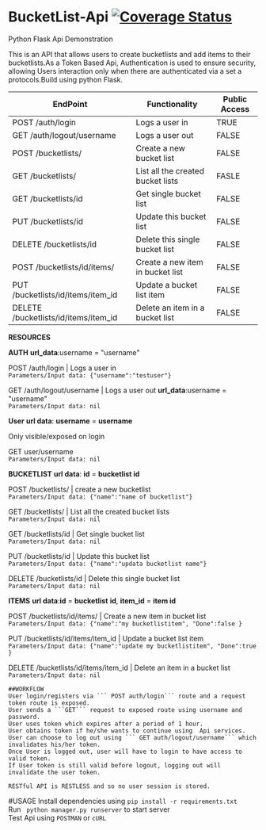 # BucketList-Api [![Coverage Status](https://coveralls.io/repos/andela-sjames/BucketList-Api/badge.svg?branch=master&service=github)](https://coveralls.io/github/andela-sjames/BucketList-Api?branch=master)
Python Flask Api Demonstration


This is an API that allows users to create bucketlists and add items to their bucketlists.As a Token Based Api,  Authentication is used to ensure security, allowing Users interaction only when there are authenticated via a set a protocols.Build using python Flask.



EndPoint |Functionality|Public Access
---------|-------------|--------------
POST /auth/login|Logs a user in|TRUE
GET /auth/logout/username|Logs a user out| FALSE
POST /bucketlists/|Create a new bucket list|FALSE
GET /bucketlists/|List all the created bucket lists|FASLE
GET /bucketlists/id|Get single bucket list|FALSE
PUT /bucketlists/id|Update this bucket list|FALSE
DELETE /bucketlists/id|Delete this single bucket list|FALSE
POST /bucketlists/id/items/|Create a new item in bucket list|FALSE
PUT /bucketlists/id/items/item_id|Update a bucket list item|FALSE
DELETE /bucketlists/id/items/item_id|Delete an item in a bucket list|FALSE

**__RESOURCES__**

**__AUTH__** __url_data__:username = "username"  

POST /auth/login | Logs a user in  
```Parameters/Input data: {"username":"testuser"}```  

GET /auth/logout/username | Logs a user out  __url_data__:username = "username"  
``` Parameters/Input data: nil ```  

**__User__**  __url data__: __username__ = __username__  

Only visible/exposed on login  

GET user/username  
``` Parameters/Input data: nil ```  

**BUCKETLIST** __url data__: __id__ = __bucketlist id__   

POST /bucketlists/  | create a new bucketlist  
``` Parameters/Input data: {"name":"name of bucketlist"} ```  

GET /bucketlists/ | List all the created bucket lists  
```Parameters/Input data: nil ```  

GET /bucketlists/id | Get single bucket list  
```Parameters/Input data: nil ```  

PUT /bucketlists/id | Update this bucket list  
```Parameters/Input data: {"name":"updata bucketlist name"}```   

DELETE /bucketlists/id | Delete this single bucket list  
``` Parameters/Input data: nil ```  


**__ITEMS__**  __url data__:__id__ = __bucketlist__ __id__, __item_id__ = __item id__   

POST /bucketlists/id/items/ | Create a new item in bucket list  
``` Parameters/Input data: {"name":"my bucketlistitem", "Done":false } ```  

PUT /bucketlists/id/items/item_id | Update a bucket list item  
``` Parameters/Input data: {"name":"update my bucketlistitem", "Done":true } ```  

DELETE /bucketlists/id/items/item_id | Delete an item in a bucket list  
``` Parameters/Input data: nil ```  

```
##WORKFLOW
User login/registers via ``` POST auth/login``` route and a request token route is exposed.  
User sends a ```GET``` request to exposed route using username and password.  
User uses token which expires after a period of 1 hour.  
User obtains token if he/she wants to continue using  Api services.  
User can choose to log out using ``` GET auth/logout/username``` which invalidates his/her token.     
Once User is logged out, user will have to login to have access to valid token.  
If User token is still valid before logout, logging out will invalidate the user token.  

RESTful API is RESTLESS and so no user session is stored.

```

#USAGE
Install dependencies using ``` pip install -r requirements.txt ```    
Run ``` python manager.py runserver``` to start server  
Test Api using ```POSTMAN```  or ``` cURL ```  






